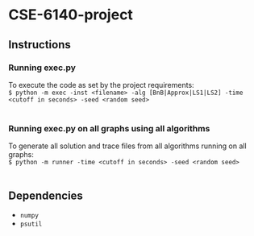 # CSE-6140-project

## Instructions
### Running exec.py
To execute the code as set by the project requirements: 
<br>
`$ python -m exec -inst <filename> -alg [BnB|Approx|LS1|LS2] -time <cutoff in seconds> -seed <random seed>`
<br>
<br>
### Running exec.py on all graphs using all algorithms
To generate all solution and trace files from all algorithms running on all graphs: 
<br>
`$ python -m runner -time <cutoff in seconds> -seed <random seed>`
<br>
<br>
## Dependencies
* `numpy`
* `psutil`